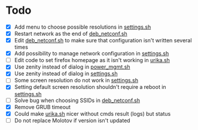 # Todo

- [X] Add menu to choose possible resolutions in [settings.sh](../master/bin/settings.sh)
- [X] Restart network as the end of [deb_netconf.sh](../master/util/deb_netconf.sh)
- [X] Edit [deb_netconf.sh](../master/util/deb_netconf.sh) to make sure that configuration isn't written several times
- [X] Add possibility to manage network configuration in [settings.sh](../master/bin/settings.sh)
- [ ] Edit code to set firefox homepage as it isn't working in [urika.sh](urika.sh)
- [X] Use zenity instead of dialog in [power_mgmt.sh](../master/bin/power_mgmt.sh)
- [X] Use zenity instead of dialog in [settings.sh](../master/bin/settings.sh)
- [ ] Some screen resolution do not work in [settings.sh](../master/bin/settings.sh)
- [X] Setting default screen resolution shouldn't require a reboot in [settings.sh](../master/bin/settings.sh)
- [ ] Solve bug when choosing SSIDs in [deb_netconf.sh](../master/util/deb_netconf.sh)
- [X] Remove GRUB timeout
- [X] Could make [urika.sh](urika.sh) nicer without cmds result (logs) but status
- [ ] Do not replace Molotov if version isn't updated
